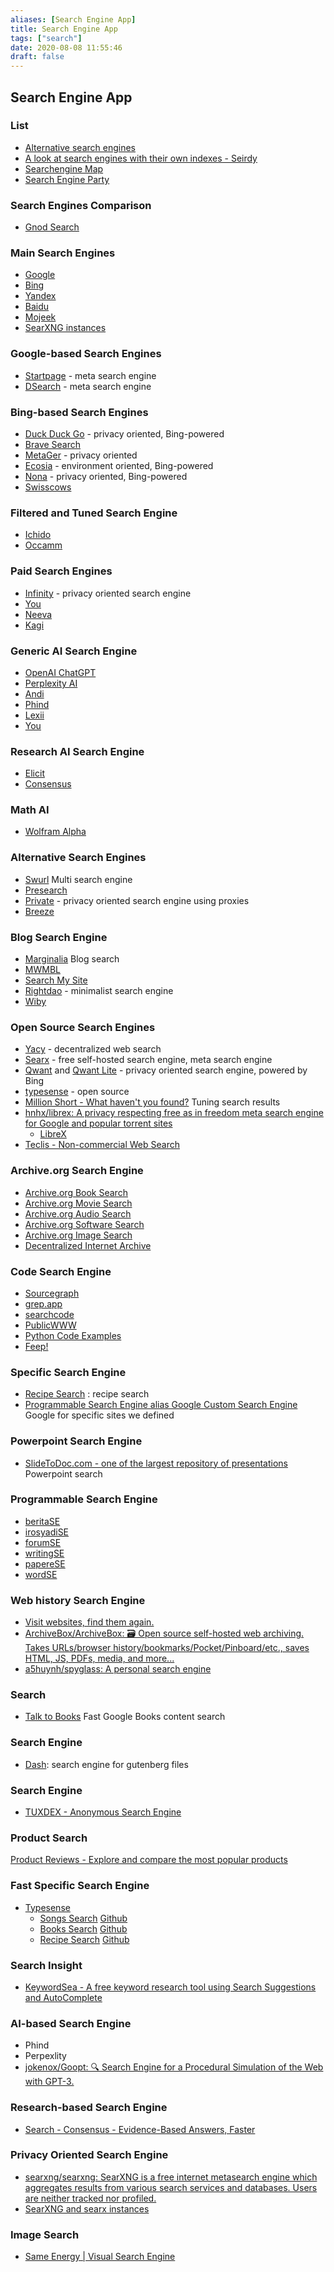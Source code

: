 ```yaml
---
aliases: [Search Engine App]
title: Search Engine App
tags: ["search"]
date: 2020-08-08 11:55:46
draft: false
---
```


## Search Engine App

### List

- [Alternative search engines](https://fabform.io/a/alternative-search-engines)
- [A look at search engines with their own indexes - Seirdy](https://seirdy.one/posts/2021/03/10/search-engines-with-own-indexes/)
- [Searchengine Map](https://www.searchenginemap.com/)
- [Search Engine Party](https://searchengine.party/)

### Search Engines Comparison

- [Gnod Search](https://www.gnod.com/search/)

### Main Search Engines

- [Google](https://www.google.com/)
- [Bing](https://www.bing.com/)
- [Yandex](https://yandex.com/)
- [Baidu](https://www.baidu.com/)
- [Mojeek](https://www.mojeek.com/)
- [SearXNG instances](https://searx.space/)

### Google-based Search Engines

- [Startpage](https://startpage.com/) - meta search engine
- [DSearch](https://www.dsearch.com/) - meta search engine

### Bing-based Search Engines

- [Duck Duck Go](https://duckduckgo.com/) - privacy oriented, Bing-powered
- [Brave Search](https://search.brave.com/)
- [MetaGer](https://metager.org/) - privacy oriented
- [Ecosia](https://www.ecosia.org/?c=en) - environment oriented, Bing-powered
- [Nona](https://www.nona.de/) - privacy oriented, Bing-powered
- [Swisscows](https://swisscows.com/?culture=en)

### Filtered and Tuned Search Engine

- [Ichido](https://ichi.do/)
- [Occamm](https://www.occamm.com/)

### Paid Search Engines

- [Infinity](https://infinitysearch.co/) - privacy oriented search engine
- [You](https://you.com/)
- [Neeva](https://neeva.com/)
- [Kagi](https://kagi.com/)

### Generic AI Search Engine

- [OpenAI ChatGPT](https://chat.openai.com/chat)
- [Perplexity AI](https://www.perplexity.ai/)
- [Andi](https://andisearch.com/)
- [Phind](https://phind.com/)
- [Lexii](https://lexii.ai/)
- [You](https://you.com/)

### Research AI Search Engine

- [Elicit](https://elicit.org/search)
- [Consensus](https://consensus.app/search/)

### Math AI

- [Wolfram Alpha](https://www.wolframalpha.com/)

### Alternative Search Engines

- [Swurl](https://swurl.com/) Multi search engine
- [Presearch](https://presearch.org/)
- [Private](https://private.sh/) - privacy oriented search engine using proxies
- [Breeze](https://breezethat.com/#gsc.tab=0)

### Blog Search Engine

- [Marginalia](https://search.marginalia.nu/) Blog search
- [MWMBL](https://mwmbl.org/)
- [Search My Site](https://searchmysite.net/)
- [Rightdao](https://rightdao.com/search) - minimalist search engine
- [Wiby](https://wiby.me/)

### Open Source Search Engines

- [Yacy](https://yacy.net/) - decentralized web search
- [Searx](https://searx.space/) - free self-hosted search engine, meta search engine
- [Qwant](https://www.qwant.com) and [Qwant Lite](https://lite.qwant.com/) - privacy oriented search engine, powered by Bing
- [typesense](https://typesense.org/) - open source
- [Million Short - What haven't you found?](https://millionshort.com/) Tuning search results
- [hnhx/librex: A privacy respecting free as in freedom meta search engine for Google and popular torrent sites](https://github.com/hnhx/librex)
    - [LibreX](https://librex.beparanoid.de/)
- [Teclis - Non-commercial Web Search](http://teclis.com/)

### Archive.org Search Engine

- [Archive.org Book Search](https://archive.org/details/texts)
- [Archive.org Movie Search](https://archive.org/details/movies)
- [Archive.org Audio Search](https://archive.org/details/audio)
- [Archive.org Software Search](https://archive.org/details/software)
- [Archive.org Image Search](https://archive.org/details/image)
- [Decentralized Internet Archive](https://dweb.archive.org/details/home)

### Code Search Engine

- [Sourcegraph](https://sourcegraph.com/search)
- [grep.app](https://grep.app/)
- [searchcode](https://searchcode.com/)
- [PublicWWW](https://publicwww.com/)
- [Python Code Examples](https://www.programcreek.com/python/)
- [Feep!](https://search.feep.dev/)

### Specific Search Engine

- [Recipe Search](https://recipe-search.typesense.org/) : recipe search
- [Programmable Search Engine alias Google Custom Search Engine](https://programmablesearchengine.google.com/) Google for specific sites we defined

### Powerpoint Search Engine

- [SlideToDoc.com - one of the largest repository of presentations](https://slidetodoc.com/) Powerpoint search

### Programmable Search Engine

- [beritaSE](https://cse.google.com/cse?cx=011891153054809598175:t6yq5j3glzk#gsc.tab=0&gsc.sort=date)
- [irosyadiSE](https://cse.google.com/cse?cx=2930d59c835059502)
- [forumSE](https://cse.google.com/cse?cx=f877569f8868038c9)
- [writingSE](https://cse.google.com/cse?cx=6d49738c752dd4ec5)
- [papereSE](https://cse.google.com/cse?cx=dfc1a088718cfdfb1)
- [wordSE](https://cse.google.com/cse?cx=7b2d4a903688b4bf5)

### Web history Search Engine

- [Visit websites, find them again.](https://www.browserparrot.com/)
- [ArchiveBox/ArchiveBox: 🗃 Open source self-hosted web archiving. Takes URLs/browser history/bookmarks/Pocket/Pinboard/etc., saves HTML, JS, PDFs, media, and more...](https://github.com/ArchiveBox/ArchiveBox)
- [a5huynh/spyglass: A personal search engine](https://github.com/a5huynh/spyglass#installation)

### Search

- [Talk to Books](https://books.google.com/talktobooks/) Fast Google Books content search

### Search Engine

- [Dash](https://gutensearch.com/): search engine for gutenberg files

### Search Engine

- [TUXDEX - Anonymous Search Engine](https://www.tuxdex.com/)

### Product Search

[Product Reviews - Explore and compare the most popular products](https://looria.com/)

### Fast Specific Search Engine

- [Typesense](https://github.com/typesense/typesense)
    - [Songs Search](https://songs-search.typesense.org/) [Github](https://github.com/typesense/showcase-songs-search)
    - [Books Search](https://books-search.typesense.org/) [Github](https://github.com/typesense/showcase-books-search)
    - [Recipe Search](https://recipe-search.typesense.org/) [Github](https://github.com/typesense/showcase-recipe-search)

### Search Insight

- [KeywordSea - A free keyword research tool using Search Suggestions and AutoComplete](https://keywordsea.com/)

### AI-based Search Engine

- Phind
- Perpexlity
- [jokenox/Goopt: 🔍 Search Engine for a Procedural Simulation of the Web with GPT-3.](https://github.com/jokenox/Goopt)

### Research-based Search Engine

- [Search - Consensus - Evidence-Based Answers, Faster](https://consensus.app/search/)

### Privacy Oriented Search Engine

- [searxng/searxng: SearXNG is a free internet metasearch engine which aggregates results from various search services and databases. Users are neither tracked nor profiled.](https://github.com/searxng/searxng/)
- [SearXNG and searx instances](https://searx.space/)

### Image Search

- [Same Energy | Visual Search Engine](https://same.energy/)
